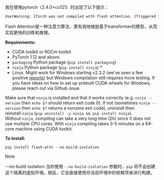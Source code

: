 我在使用pytorch（2.4.0+cu121）时出现了以下提示：

```bash
UserWarning: 1Torch was not compiled with flash attention. (Triggered internally at C:\actions-runner\_work\pytorch\pytorch\builder\windows\pytorch\aten\src\ATen\native\transformers\cuda\sdp_utils.cpp:555.)
```

Flash Attention是一种注意力算法，更有效地缩放基于transformer的模型，从而实现更快的训练和推理。

**Requirements:**

-   CUDA toolkit or ROCm toolkit
-   PyTorch 1.12 and above.
-   `packaging` Python package (`pip install packaging`)
-   `ninja` Python package (`pip install ninja`) \*
-   Linux. Might work for Windows starting v2.3.2 (we've seen a few positive [reports](https://github.com/Dao-AILab/flash-attention/issues/595)) but Windows compilation still requires more testing. If you have ideas on how to set up prebuilt CUDA wheels for Windows, please reach out via Github issue.

Make sure that `ninja` is installed and that it works correctly (e.g. `ninja --version` then `echo $?` should return exit code 0). If not (sometimes `ninja --version` then `echo $?` returns a nonzero exit code), uninstall then reinstall `ninja` (`pip uninstall -y ninja && pip install ninja`). Without `ninja`, compiling can take a very long time (2h) since it does not use multiple CPU cores. With `ninja` compiling takes 3-5 minutes on a 64-core machine using CUDA toolkit.

**To install:**

```shell
pip install flash-attn --no-build-isolation
```

> [!Note]
> --no-build-isolation
> 当你使用 `--no-build-isolation` 参数时，`pip` 将不会创建这个隔离的虚拟环境。相反，它会直接使用你当前环境中的依赖项来进行构建。
